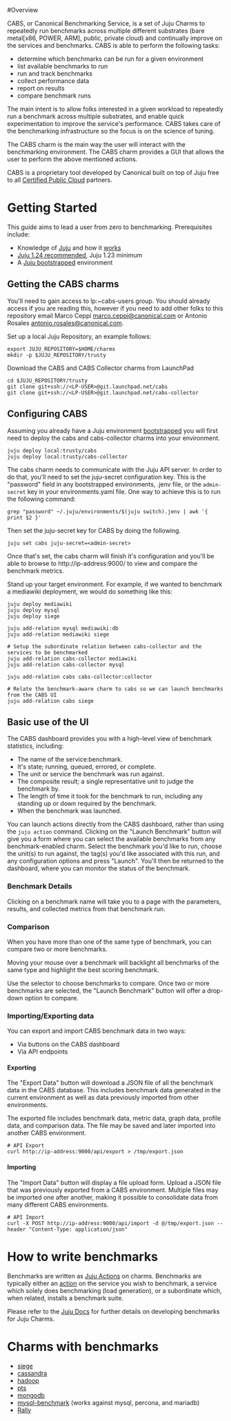#Overview

CABS, or Canonical Benchmarking Service, is a set of Juju Charms to repeatedly run benchmarks across multiple different substrates (bare metal[x86, POWER, ARM], public, private cloud) and continually improve on the services and benchmarks. CABS is able to perform the following tasks:
- determine which benchmarks can be run for a given environment
- list available benchmarks to run
- run and track benchmarks
- collect performance data
- report on results
- compare benchmark runs

The main intent is to allow folks interested in a given workload to repeatedly run a benchmark across multiple substrates, and enable quick experimentation to improve the service's performance. CABS takes care of the benchmarking infrastructure so the focus is on the science of tuning.

The CABS charm is the main way the user will interact with the benchmarking environment. The CABS charm provides a GUI that allows the user to perform the above mentioned actions.

CABS is a proprietary tool developed by Canonical built on top of Juju free to all [Certified Public Cloud](http://partners.ubuntu.com/programmes/public-cloud) partners.

# Getting Started

This guide aims to lead a user from zero to benchmarking. Prerequisites include:
- Knowledge of [Juju](https://jujucharms.com) and how it [works](https://jujucharms.com/docs/stable/getting-started)
- [Juju 1.24 recommended](https://jujucharms.com/get-started), Juju 1.23 minimum
- A [Juju bootstrapped](https://jujucharms.com/docs/stable/getting-started) environment

## Getting the CABS charms

You'll need to gain access to lp:~cabs-users group. You should already access if you are reading this, however if you need to add other folks to this repository email Marco Ceppi <marco.ceppi@canonical.com> or Antonio Rosales <antonio.rosales@canonical.com>.

Set up a local Juju Repository, an example follows:

    export JUJU_REPOSITORY=$HOME/charms
    mkdir -p $JUJU_REPOSITORY/trusty

Download the CABS and CABS Collector charms from LaunchPad

    cd $JUJU_REPOSITORY/trusty
    git clone git+ssh://<LP-USER>@git.launchpad.net/cabs
    git clone git+ssh://<LP-USER>@git.launchpad.net/cabs-collector

## Configuring CABS

Assuming you already have a Juju environment [bootstrapped](https://jujucharms.com/docs/stable/charms) you will first need to deploy the cabs and cabs-collector charms into your environment.

    juju deploy local:trusty/cabs
    juju deploy local:trusty/cabs-collector

The cabs charm needs to communicate with the Juju API server. In order to do that, you'll need to set the juju-secret configuration key. This is the "password" field in any bootstrapped environments, .jenv file, or the `admin-secret` key in your environments.yaml file. One way to achieve this is to run the following command:

    grep "password" ~/.juju/environments/$(juju switch).jenv | awk '{ print $2 }'

Then set the juju-secret key for CABS by doing the following.

    juju set cabs juju-secret=<admin-secret>

Once that's set, the cabs charm will finish it's configuration and you'll be able to browse to http://ip-address:9000/ to view and compare the benchmark metrics.

Stand up your target environment. For example, if we wanted to benchmark a mediawiki deployment, we would do something like this:

    juju deploy mediawiki
    juju deploy mysql
    juju deploy siege

    juju add-relation mysql mediawiki:db
    juju add-relation mediawiki siege

    # Setup the subordinate relation between cabs-collector and the services to be benchmarked
    juju add-relation cabs-collector mediawiki
    juju add-relation cabs-collector mysql

    juju add-relation cabs cabs-collector:collector

    # Relate the benchmark-aware charm to cabs so we can launch benchmarks from the CABS UI
    juju add-relation cabs siege

## Basic use of the UI

The CABS dashboard provides you with a high-level view of benchmark statistics, including:
- The name of the service:benchmark.
- It's state; running, queued, errored, or complete.
- The unit or service the benchmark was run against.
- The composite result; a single representative unit to judge the benchmark by.
- The length of time it took for the benchmark to run, including any standing up or down required by the benchmark.
- When the benchmark was launched.

You can launch actions directly from the CABS dashboard, rather than using the `juju action` command. Clicking on the "Launch Benchmark" button will give you a form where you can select the available benchmarks from any benchmark-enabled charm. Select the benchmark you'd like to run, choose the unit(s) to run against, the tag(s) you'd like associated with this run, and any configuration options and press "Launch". You'll then be returned to the dashboard, where you can monitor the status of the benchmark.

### Benchmark Details

Clicking on a benchmark name will take you to a page with the parameters, results, and collected metrics from that benchmark run.

### Comparison

When you have more than one of the same type of benchmark, you can compare two or more benchmarks.

Moving your mouse over a benchmark will backlight all benchmarks of the same type and highlight the best scoring benchmark.

Use the selector to choose benchmarks to compare. Once two or more benchmarks are selected, the "Launch Benchmark" button will offer a drop-down option to compare.


### Importing/Exporting data

You can export and import CABS benchmark data in two ways:
- Via buttons on the CABS dashboard
- Via API endpoints

#### Exporting

The "Export Data" button will download a JSON file of all the benchmark data in the CABS database. This includes benchmark data generated in the current environment as well as data previously imported from other environments.

The exported file includes benchmark data, metric data, graph data, profile data, and comparison data. The file may be saved and later imported into another CABS environment.

    # API Export
    curl http://ip-address:9000/api/export > /tmp/export.json

#### Importing

The "Import Data" button will display a file upload form. Upload a JSON file that was previously exported from a CABS environment. Multiple files may be imported one after another, making it possible to consolidate data from many different CABS environments.

    # API Import
    curl -X POST http://ip-address:9000/api/import -d @/tmp/export.json --header "Content-Type: application/json"

# How to write benchmarks

Benchmarks are written as [Juju Actions](https://jujucharms.com/docs/stable/actions) on charms. Benchmarks are typically either an [action](https://jujucharms.com/docs/stable/actions) on the service you wish to benchmark, a service which solely does benchmarking (load generation), or a subordinate which, when related, installs a benchmark suite.

Please refer to the [Juju Docs](https://jujucharms.com/docs/devel/authors-charm-benchmarks) for further details on developing benchmarks for Juju Charms.

# Charms with benchmarks
 - [siege](https://github.com/juju-solutions/siege)
 - [cassandra](https://github.com/juju-solutions/cassandra)
 - [hadoop](https://code.launchpad.net/~aisrael/charms/trusty/apache-hadoop-client/benchmarks)
 - [pts](https://github.com/phoronix-test-suite/phoronix-test-suite/tree/master/deploy/juju/trusty/pts)
 - [mongodb](https://jujucharms.com/mongodb)
 - [mysql-benchmark](https://github.com/juju-solutions/mysql-benchmark) (works against mysql, percona, and mariadb)
 - [Rally](https://jujucharms.com/u/marcoceppi/rally/trusty/0)
